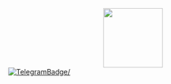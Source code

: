 
<div id="header" align="center">
  <img src="https://media.giphy.com/media/v1.Y2lkPTc5MGI3NjExdmEzYmVmOWV3bWx1aXhyN2RqdjduZHd6MG5zbGduZW1ub2ExNDZybyZlcD12MV9pbnRlcm5hbF9naWZfYnlfaWQmY3Q9Zw/KEYMsj2LcXzfcTP5ii/giphy.gif" width="120"/>
</div>
<div id="badges">
   <a href="https://t.me/Cobaltini13">
  <img src="https://img.shields.io/badge/Telegram-blue?style=for-the-badge&logo=Telegram&logoColor=white" alt=TelegramBadge/>
    </a>
    <br>
    <img src="https://komarev.com/ghpvc/?username=Cobaltini&style=flat-square&color=blue" alt=""/>
</div>


